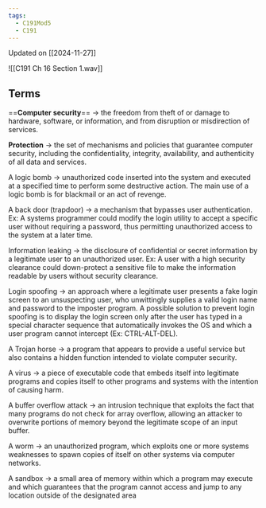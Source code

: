 ```yaml
---
tags:
  - C191Mod5
  - C191
---
```

Updated on [[2024-11-27]]

![[C191 Ch 16 Section 1.wav]]

## Terms

==**Computer security**== → the freedom from theft of or damage to hardware, software, or information, and from disruption or misdirection of services.

**Protection** → the set of mechanisms and policies that guarantee computer security, including the confidentiality, integrity, availability, and authenticity of all data and services.

A logic bomb → unauthorized code inserted into the system and executed at a specified time to perform some destructive action. The main use of a logic bomb is for blackmail or an act of revenge. 

A back door (trapdoor) → a mechanism that bypasses user authentication. Ex: A systems programmer could modify the login utility to accept a specific user without requiring a password, thus permitting unauthorized access to the system at a later time. 

Information leaking → the disclosure of confidential or secret information by a legitimate user to an unauthorized user. Ex: A user with a high security clearance could down-protect a sensitive file to make the information readable by users without security clearance.

Login spoofing → an approach where a legitimate user presents a fake login screen to an unsuspecting user, who unwittingly supplies a valid login name and password to the imposter program. A possible solution to prevent login spoofing is to display the login screen only after the user has typed in a special character sequence that automatically invokes the OS and which a user program cannot intercept (Ex: CTRL-ALT-DEL).

A Trojan horse → a program that appears to provide a useful service but also contains a hidden function intended to violate computer security.

A virus → a piece of executable code that embeds itself into legitimate programs and copies itself to other programs and systems with the intention of causing harm.

A buffer overflow attack → an intrusion technique that exploits the fact that many programs do not check for array overflow, allowing an attacker to overwrite portions of memory beyond the legitimate scope of an input buffer.

A worm → an unauthorized program, which exploits one or more systems weaknesses to spawn copies of itself on other systems via computer networks.

A sandbox → a small area of memory within which a program may execute and which guarantees that the program cannot access and jump to any location outside of the designated area